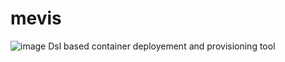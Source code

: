 # mevis
![image](https://github.com/user-attachments/assets/29e8c1c6-ba36-4df4-971c-13418e576726)  Dsl based container deployement and provisioning tool
